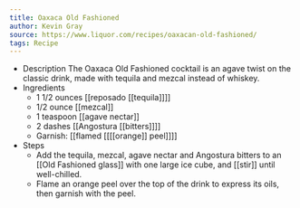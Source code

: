 ```yaml
---
title: Oaxaca Old Fashioned
author: Kevin Gray
source: https://www.liquor.com/recipes/oaxacan-old-fashioned/
tags: Recipe
---
```


- Description
  The Oaxaca Old Fashioned cocktail is an agave twist on the classic drink, made with tequila and mezcal instead of whiskey.
- Ingredients
	- 1 1/2 ounces [[reposado [[tequila]]]]
	- 1/2 ounce [[mezcal]]
	- 1 teaspoon [[agave nectar]]
	- 2 dashes [[Angostura [[bitters]]]]
	- Garnish: [[flamed [[[[orange]] peel]]]]
- Steps
	- Add the tequila, mezcal, agave nectar and Angostura bitters to an [[Old Fashioned glass]] with one large ice cube, and [[stir]] until well-chilled.
	- Flame an orange peel over the top of the drink to express its oils, then garnish with the peel.